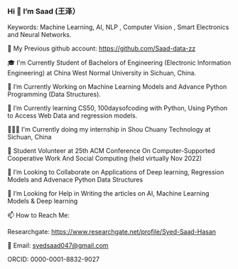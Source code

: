 ### Hi 👋 I’m Saad (王泽）

Keywords: Machine Learning, AI, NLP , Computer Vision , Smart Electronics and Neural Networks.

🎫 My Previous github account: https://github.com/Saad-data-zz
 
🎓 I'm Currently Student of Bachelors of Engineering (Electronic Information Engineering) at China West Normal University in Sichuan, China.

🔭 I’m Currently Working on Machine Learning Models and Advance Python Programming (Data Structures).

🌱 I’m Currently learning CS50, 100daysofcoding with Python, Using Python to Access Web Data and regression models.

🧑🏽‍💻 I'm Currently doing my internship in Shou Chuany Technology at Sichuan, China

🤝 Student Volunteer at 25th ACM Conference On Computer-Supported Cooperative Work And Social Computing (held virtually Nov 2022)

👯 I’m Looking to Collaborate on Applications of Deep learning, Regression Models and Advenace Python Data Structures

🤔 I’m Looking for Help in Writing the articles on AI, Machine Learning Models & Deep learning

📫 How to Reach Me:

Researchgate: https://www.researchgate.net/profile/Syed-Saad-Hasan

📧 Email: syedsaad047@gmail.com

ORCID: 0000-0001-8832-9027
